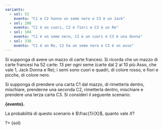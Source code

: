 ```yaml
---
variants:
  - sol: 52
    evento: "C1 e C2 hanno un seme nero e C3 è un Jack"
  - sol: 208
    evento: "C1 è un cuori, C2 è fiori e C3 è un Re"
  - sol: 104
    evento: "C1 è un seme nero, C2 è un cuori e C3 è una donna"
  - sol: 338
    evento: "C1 è un Re, C2 ha un seme nero e C3 è un asso"
---
```


Si supponga di avere un mazzo di carte francesi. Si ricorda che un mazzo di carte francesi ha 52 carte: 13 per ogni seme (carte dal 2 al 10 più Asso, che vale 1, Jack Donna e Re); i semi sono cuori e quadri, di colore rosso, e fiori e picche, di colore nero.

Si supponga di prendere una carta C1 dal mazzo, di rimetterla dentro, mischiare, prenderne una seconda C2, rimetterla dentro, mischiare e prendere una terza carta C3. Si consideri il seguente scenario:

**{evento}.**

La probabilità di questo scenario è $\frac{1}{X}$, quanto vale $X$?

?> {sol}
